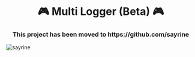 <h1 align="center">🎮 Multi Logger (Beta) 🎮</h1>
<h3 align="center">This project has been moved to https://github.com/sayrine</h3>

![sayrine](https://i.imgur.com/ZW34yDt.png)
